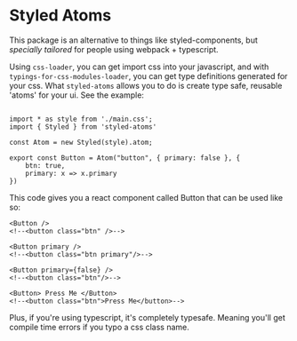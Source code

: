 # Styled Atoms

This package is an alternative to things like styled-components, but _specially tailored_ for people using webpack + typescript.

Using `css-loader`, you can get import css into your javascript, and with `typings-for-css-modules-loader`, you can get type definitions generated
for your css. What `styled-atoms` allows you to do is create type safe, reusable 'atoms' for your ui. See the example:

```

import * as style from './main.css';
import { Styled } from 'styled-atoms'

const Atom = new Styled(style).atom;

export const Button = Atom("button", { primary: false }, {
    btn: true,
    primary: x => x.primary
})

```

This code gives you a react component called Button that can be used like so:

```
<Button />
<!--<button class="btn" />-->

<Button primary />
<!--<button class="btn primary"/>-->

<Button primary={false} />
<!--<button class="btn"/>-->

<Button> Press Me </Button>
<!--<button class="btn">Press Me</button>-->
```

Plus, if you're using typescript, it's completely typesafe. Meaning you'll get compile time errors if you typo a css class name.

